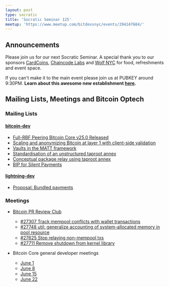 ```yaml
---
layout: post
type: socratic
title: 'Socratic Seminar 125'
meetup: 'https://www.meetup.com/bitdevsnyc/events/294247684/'
---
```


## Announcements

Please join us for our next Socratic Seminar. A special thank you to our sponsors [CardCoins](https://cardcoins.co), [Chaincode Labs](https://chaincode.com) and [Wolf NYC](https://wolfnyc.com) for food, refreshments and event space.

If you can't make it to the main event please join us at PUBKEY around 9:30PM. **Learn about this awesome new establishment [here](https://lists.linuxfoundation.org/pipermail/bitcoin-dev/2023-June/021731.html).**

## Mailing Lists, Meetings and Bitcoin Optech

### Mailing Lists

#### [bitcoin-dev](https://lists.linuxfoundation.org/pipermail/bitcoin-dev)

- [Full-RBF Peering Bitcoin Core v25.0 Released](https://lists.linuxfoundation.org/pipermail/bitcoin-dev/2023-June/021729.html)
- [Scaling and anonymizing Bitcoin at layer 1 with client-side validation](https://lists.linuxfoundation.org/pipermail/bitcoin-dev/2023-June/021732.html)
- [Vaults in the MATT framework](https://lists.linuxfoundation.org/pipermail/bitcoin-dev/2023-June/021730.html)
- [Standardisation of an unstructured taproot annex](https://lists.linuxfoundation.org/pipermail/bitcoin-dev/2023-June/021731.html)
- [Conceptual package relay using taproot annex](https://lists.linuxfoundation.org/pipermail/bitcoin-dev/2023-June/021748.html)
- [BIP for Silent Payments](https://lists.linuxfoundation.org/pipermail/bitcoin-dev/2023-June/021750.html)

#### [lightning-dev](https://lists.linuxfoundation.org/pipermail/lightning-dev)

- [Proposal: Bundled payments](https://lists.linuxfoundation.org/pipermail/lightning-dev/2023-June/003977.html)

### Meetings

- [Bitcoin PR Review Club](https://bitcoincore.reviews)

  - [#27307 Track mempool conflicts with wallet transactions](https://bitcoincore.reviews/27307)
  - [#27748 util: generalize accounting of system-allocated memory in pool resource](https://bitcoincore.reviews/27748)
  - [#27625 Stop relaying non-mempool txs](https://bitcoincore.reviews/27625)
  - [#27711 Remove shutdown from kernel library](https://bitcoincore.reviews/27711)

- Bitcoin Core general developer meetings
  - [June 1](https://www.erisian.com.au/bitcoin-core-dev/log-2023-06-01.html#l-148)
  - [June 8](https://www.erisian.com.au/bitcoin-core-dev/log-2023-06-08.html#l-147)
  - [June 15](https://www.erisian.com.au/bitcoin-core-dev/log-2023-06-15.html#l-354)
  - [June 22](https://www.erisian.com.au/bitcoin-core-dev/log-2023-06-22.html#l-255)
